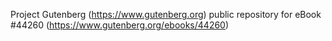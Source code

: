 Project Gutenberg (https://www.gutenberg.org) public repository for eBook #44260 (https://www.gutenberg.org/ebooks/44260)
